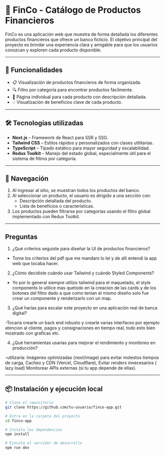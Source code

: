 # 🏦 FinCo - Catálogo de Productos Financieros

FinCo es una aplicación web que muestra de forma detallada los diferentes productos financieros que ofrece un banco ficticio. El objetivo principal del proyecto es brindar una experiencia clara y amigable para que los usuarios conozcan y exploren cada producto disponible.

---

## 🚀 Funcionalidades

- 📋 Visualización de productos financieros de forma organizada.
- 🔍 Filtro por categoría para encontrar productos fácilmente.
- 📄 Página individual para cada producto con descripción detallada.
- 💡 Visualización de beneficios clave de cada producto.

---

## 🛠️ Tecnologías utilizadas

- **Next.js** – Framework de React para SSR y SSG.
- **Tailwind CSS** – Estilos rápidos y personalizados con clases utilitarias.
- **TypeScript** – Tipado estático para mayor seguridad y escalabilidad.
- **Redux Toolkit** – Manejo del estado global, especialmente útil para el sistema de filtros por categoría.

---

## 🧭 Navegación

1. Al ingresar al sitio, se muestran todos los productos del banco.
2. Al seleccionar un producto, el usuario es dirigido a una sección con:
   - Descripción detallada del producto.
   - Lista de beneficios o características.
3. Los productos pueden filtrarse por categorías usando el filtro global implementado con Redux Toolkit.

---
## Preguntas

1. ¿Qué criterios seguiste para diseñar la UI de productos financieros?

  - Tome los criterios del pdf que me mandaro lo lei y de alli entendi la app web que tocaba hacer.

2. ¿Cómo decidiste cuándo usar Tailwind y cuándo Styled Components?

  - Yo por lo general siempre utilizo tailwind para el maquetado, el style components lo utilice mas quetodo en la creacion de las cards y de los botones del filtro dado a que como tenian el mismo diseño solo fue crear un componente y renderizarlo con un map.

3. ¿Qué harías para escalar este proyecto en una aplicación real de banca digital?

  -Tocaria crearle un back end robusto y crearle varias interfaces por ejemplo atencion al cliente, pagos y consignaciones en tiempo real, todo esto bien mostrado con graficas etc.

4. ¿Qué herramientas usarías para mejorar el rendimiento y monitoreo en producción?

  -utilizaria: Imágenes optimizadas (next/image) para evitar molestos tiempos de carga, Cacheo y CDN (Vercel, Cloudflare), Evitar renders innecesarios ( lazy load) Monitorear APIs externas (si tu app depende de ellas).

---

## 📦 Instalación y ejecución local

```bash
# Clona el repositorio
git clone https://github.com/tu-usuario/finco-app.git

# Entra en la carpeta del proyecto
cd finco-app

# Instala las dependencias
npm install

# Ejecuta el servidor de desarrollo
npm run dev
